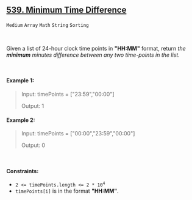 ## [539. Minimum Time Difference](https://leetcode.com/problems/minimum-time-difference/)

<code>Medium</code> <code>Array</code> <code>Math</code> <code>String</code> <code>Sorting</code>

<br>

Given a list of 24-hour clock time points in __"HH:MM"__ format, return *the __minimum__ minutes difference between any two time-points in the list*.

<br>

#### Example 1:

> Input: timePoints = ["23:59","00:00"]
>
> Output: 1

#### Example 2:

> Input: timePoints = ["00:00","23:59","00:00"]
>
> Output: 0

<br>

#### Constraints:

- <code>2 <= timePoints.length <= 2 * 10<sup>4</sup></code>
- <code>timePoints[i]</code> is in the format __"HH:MM"__.